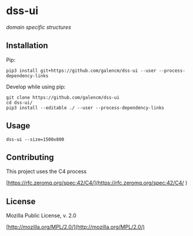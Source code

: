 # dss-ui

_domain specific structures_

## Installation

Pip:

```
pip3 install git+https://github.com/galencm/dss-ui --user --process-dependency-links
```

Develop while using pip:

```
git clone https://github.com/galencm/dss-ui
cd dss-ui/
pip3 install --editable ./ --user --process-dependency-links
```

## Usage

```
dss-ui --size=1500x800
```

## Contributing

This project uses the C4 process 

[https://rfc.zeromq.org/spec:42/C4/](https://rfc.zeromq.org/spec:42/C4/
)

## License

Mozilla Public License, v. 2.0

[http://mozilla.org/MPL/2.0/](http://mozilla.org/MPL/2.0/)

